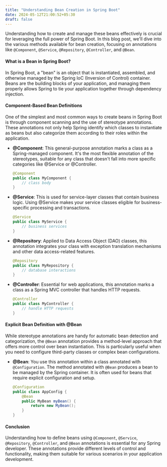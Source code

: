 ```yaml
---
title: "Understanding Bean Creation in Spring Boot"
date: 2024-05-12T21:00:52+05:30
draft: false
---
```

Understanding how to create and manage these beans effectively is crucial for leveraging the full power of Spring Boot. In this blog post, we'll dive into the various methods available for bean creation, focusing on annotations like `@Component`, `@Service`, `@Repository`, `@Controller`, and `@Bean`.

#### What is a Bean in Spring Boot?

In Spring Boot, a "bean" is an object that is instantiated, assembled, and otherwise managed by the Spring IoC (Inversion of Control) container. Beans are the building blocks of your application, and managing them properly allows Spring to tie your application together through dependency injection.

#### Component-Based Bean Definitions

One of the simplest and most common ways to create beans in Spring Boot is through component scanning and the use of stereotype annotations. These annotations not only help Spring identify which classes to instantiate as beans but also categorize them according to their roles within the application.

- **@Component**: This general-purpose annotation marks a class as a Spring-managed component. It's the most flexible annotation of the stereotypes, suitable for any class that doesn't fall into more specific categories like @Service or @Controller.

  ```java
  @Component
  public class MyComponent {
      // class body
  }
  ```

- **@Service**: This is used for service-layer classes that contain business logic. Using @Service makes your service classes eligible for business-specific processing and transactions.

  ```java
  @Service
  public class MyService {
      // business services
  }
  ```

- **@Repository**: Applied to Data Access Object (DAO) classes, this annotation integrates your class with exception translation mechanisms and other data access-related features.

  ```java
  @Repository
  public class MyRepository {
      // database interactions
  }
  ```

- **@Controller**: Essential for web applications, this annotation marks a class as a Spring MVC controller that handles HTTP requests.

  ```java
  @Controller
  public class MyController {
      // handle HTTP requests
  }
  ```

#### Explicit Bean Definition with @Bean

While stereotype annotations are handy for automatic bean detection and categorization, the `@Bean` annotation provides a method-level approach that offers more control over bean instantiation. This is particularly useful when you need to configure third-party classes or complex bean configurations.

- **@Bean**: You use this annotation within a class annotated with `@Configuration`. The method annotated with `@Bean` produces a bean to be managed by the Spring container. It is often used for beans that require explicit configuration and setup.

  ```java
  @Configuration
  public class AppConfig {
      @Bean
      public MyBean myBean() {
          return new MyBean();
      }
  }
  ```

#### Conclusion

Understanding how to define beans using `@Component`, `@Service`, `@Repository`, `@Controller`, and `@Bean` annotations is essential for any Spring developer. These annotations provide different levels of control and functionality, making them suitable for various scenarios in your application development.